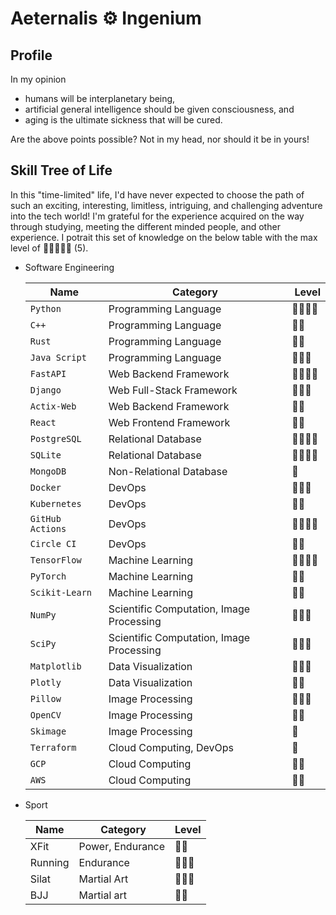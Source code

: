 # **Aeternalis** ⚙️ **Ingenium**

## **Profile**
In my opinion

* humans will be interplanetary being,
* artificial general intelligence should be given consciousness, and
* aging is the ultimate sickness that will be cured.

Are the above points possible? Not in my head, nor should it be in yours!

## **Skill Tree of Life**
In this "time-limited" life, I'd have never expected to choose the path of such an exciting, interesting, limitless, intriguing, and challenging adventure into the tech world! I'm grateful for the experience acquired on the way through studying, meeting the different minded people, and other experience. I potrait this set of knowledge on the below table with the max level of 🚀🚀🚀🚀🚀 (5).

* Software Engineering

  Name | Category | Level
  --|--|--
  `Python` | Programming Language | 🚀🚀🚀🚀
  `C++` | Programming Language | 🚀🚀
  `Rust` | Programming Language | 🚀🚀
  `Java Script` | Programming Language | 🚀🚀🚀
  `FastAPI` | Web Backend Framework | 🚀🚀🚀🚀
  `Django` | Web Full-Stack Framework | 🚀🚀🚀
  `Actix-Web` | Web Backend Framework | 🚀🚀
  `React` | Web Frontend Framework | 🚀🚀
  `PostgreSQL` | Relational Database | 🚀🚀🚀🚀
  `SQLite` | Relational Database | 🚀🚀🚀🚀
  `MongoDB` | Non-Relational Database | 🚀
  `Docker` | DevOps | 🚀🚀🚀
  `Kubernetes` | DevOps | 🚀🚀
  `GitHub Actions` | DevOps | 🚀🚀🚀🚀
  `Circle CI` | DevOps | 🚀🚀
  `TensorFlow` | Machine Learning | 🚀🚀🚀🚀
  `PyTorch` | Machine Learning | 🚀🚀
  `Scikit-Learn` | Machine Learning | 🚀🚀
  `NumPy` | Scientific Computation, Image Processing | 🚀🚀🚀
  `SciPy` | Scientific Computation, Image Processing | 🚀🚀🚀
  `Matplotlib` | Data Visualization |  🚀🚀🚀
  `Plotly` | Data Visualization | 🚀🚀
  `Pillow` | Image Processing | 🚀🚀🚀
  `OpenCV` | Image Processing | 🚀🚀
  `Skimage` | Image Processing | 🚀
  `Terraform` | Cloud Computing, DevOps | 🚀
  `GCP` | Cloud Computing | 🚀🚀
  `AWS` | Cloud Computing | 🚀🚀

* Sport

  Name | Category | Level
  --|--|--
  XFit | Power, Endurance | 🚀🚀
  Running | Endurance | 🚀🚀🚀
  Silat | Martial Art | 🚀🚀🚀
  BJJ | Martial art | 🚀🚀
